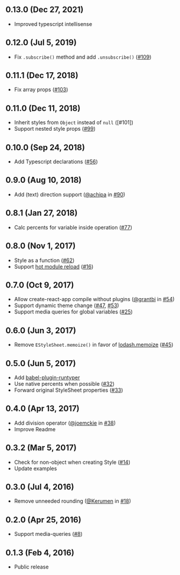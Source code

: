 ## 0.13.0 (Dec 27, 2021)

-   Improved typescript intellisense

## 0.12.0 (Jul 5, 2019)

-   Fix `.subscribe()` method and add `.unsubscribe()` ([#109])

## 0.11.1 (Dec 17, 2018)

-   Fix array props ([#103])

## 0.11.0 (Dec 11, 2018)

-   Inherit styles from `Object` instead of `null` ([#101])
-   Support nested style props ([#99])

## 0.10.0 (Sep 24, 2018)

-   Add Typescript declarations ([#56])

## 0.9.0 (Aug 10, 2018)

-   Add (text) direction support ([@achipa] in [#90])

## 0.8.1 (Jan 27, 2018)

-   Calc percents for variable inside operation ([#77])

## 0.8.0 (Nov 1, 2017)

-   Style as a function ([#62])
-   Support [hot module reload] ([#16])

## 0.7.0 (Oct 9, 2017)

-   Allow create-react-app compile without plugins ([@grantbi] in [#54])
-   Support dynamic theme change ([#47], [#53])
-   Support media queries for global variables ([#25])

## 0.6.0 (Jun 3, 2017)

-   Remove `EStyleSheet.memoize()` in favor of [lodash.memoize](https://www.npmjs.com/package/lodash.memoize) ([#45])

## 0.5.0 (Jun 5, 2017)

-   Add [babel-plugin-runtyper](https://github.com/vitalets/babel-plugin-runtyper)
-   Use native percents when possible ([#32])
-   Forward original StyleSheet properties ([#33])

## 0.4.0 (Apr 13, 2017)

-   Add division operator ([@joemckie] in [#38])
-   Improve Readme

## 0.3.2 (Mar 5, 2017)

-   Check for non-object when creating Style ([#14])
-   Update examples

## 0.3.0 (Jul 4, 2016)

-   Remove unneeded rounding ([@Kerumen] in [#18])

## 0.2.0 (Apr 25, 2016)

-   Support media-queries ([#8])

## 0.1.3 (Feb 4, 2016)

-   Public release

[@joemckie]: https://github.com/joemckie
[@kerumen]: https://github.com/Kerumen
[@grantbi]: https://github.com/grantbi
[@achipa]: https://github.com/achipa
[hot module reload]: https://facebook.github.io/react-native/blog/2016/03/24/introducing-hot-reloading.html
[#8]: https://github.com/vitalets/react-native-extended-stylesheet/pull/8
[#14]: https://github.com/vitalets/react-native-extended-stylesheet/pull/14
[#16]: https://github.com/vitalets/react-native-extended-stylesheet/pull/16
[#18]: https://github.com/vitalets/react-native-extended-stylesheet/pull/18
[#25]: https://github.com/vitalets/react-native-extended-stylesheet/pull/25
[#38]: https://github.com/vitalets/react-native-extended-stylesheet/pull/38
[#32]: https://github.com/vitalets/react-native-extended-stylesheet/pull/32
[#33]: https://github.com/vitalets/react-native-extended-stylesheet/pull/33
[#45]: https://github.com/vitalets/react-native-extended-stylesheet/pull/45
[#47]: https://github.com/vitalets/react-native-extended-stylesheet/pull/47
[#53]: https://github.com/vitalets/react-native-extended-stylesheet/pull/53
[#54]: https://github.com/vitalets/react-native-extended-stylesheet/pull/54
[#62]: https://github.com/vitalets/react-native-extended-stylesheet/pull/62
[#77]: https://github.com/vitalets/react-native-extended-stylesheet/pull/77
[#90]: https://github.com/vitalets/react-native-extended-stylesheet/pull/90
[#56]: https://github.com/vitalets/react-native-extended-stylesheet/pull/56
[#99]: https://github.com/vitalets/react-native-extended-stylesheet/pull/99
[#103]: https://github.com/vitalets/react-native-extended-stylesheet/pull/103
[#109]: https://github.com/vitalets/react-native-extended-stylesheet/pull/109
